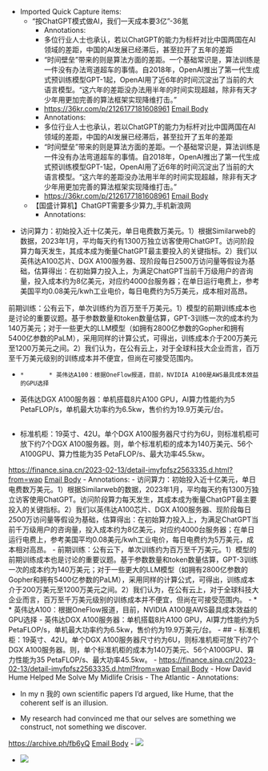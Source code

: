 - Imported Quick Capture items:
    - “按ChatGPT模式做AI，我们一天成本要3亿”-36氪
        - Annotations:
        - 多位行业人士也承认，若以ChatGPT的能力为标杆对比中国两国在AI领域的差距，中国的AI发展已经滞后，甚至拉开了五年的差距
        - “时间壁垒”带来的则是算法方面的差距。一个基础常识是，算法训练是一件没有办法弯道超车的事情。自2018年，OpenAI推出了第一代生成式预训练模型GPT-1起，OpenAI用了近6年的时间沉淀出了当前的大语言模型。“这六年的差距没办法用半年的时间实现超越，除非有天才少年用更加完善的算法框架实现降维打击。”
        - https://36kr.com/p/2126177181608961 [Email Body](https://files.todoist.com/Flmi2PMSBHyTr6aS4Z0LGAWAXQAjDopsbU028iFV79o6WcKMrwAUs3WQvioBkqaC/by/21878347/as/file.html)
        - Annotations:
        - 多位行业人士也承认，若以ChatGPT的能力为标杆对比中国两国在AI领域的差距，中国的AI发展已经滞后，甚至拉开了五年的差距
        - “时间壁垒”带来的则是算法方面的差距。一个基础常识是，算法训练是一件没有办法弯道超车的事情。自2018年，OpenAI推出了第一代生成式预训练模型GPT-1起，OpenAI用了近6年的时间沉淀出了当前的大语言模型。“这六年的差距没办法用半年的时间实现超越，除非有天才少年用更加完善的算法框架实现降维打击。”
        - https://36kr.com/p/2126177181608961 [Email Body](https://files.todoist.com/Flmi2PMSBHyTr6aS4Z0LGAWAXQAjDopsbU028iFV79o6WcKMrwAUs3WQvioBkqaC/by/21878347/as/file.html)
    - 【国盛计算机】ChatGPT需要多少算力_手机新浪网
        - Annotations:

* 访问算力：初始投入近十亿美元，单日电费数万美元。1）根据Similarweb的数据，2023年1月，平均每天约有1300万独立访客使用ChatGPT。访问阶段算力每天发生，其成本成为衡量ChatGPT最主要投入的关键指标。2）我们以英伟达A100芯片、DGX A100服务器、现阶段每日2500万访问量等假设为基础，估算得出：在初始算力投入上，为满足ChatGPT当前千万级用户的咨询量，投入成本约为8亿美元，对应约4000台服务器；在单日运行电费上，参考美国平均0.08美元/kwh工业电价，每日电费约为5万美元，成本相对高昂。

前期训练：公有云下，单次训练约为百万至千万美元。1）模型的前期训练成本也是讨论的重要议题。基于参数数量和token数量估算，GPT-3训练一次的成本约为140万美元；对于一些更大的LLM模型（如拥有2800亿参数的Gopher和拥有5400亿参数的PaLM），采用同样的计算公式，可得出，训练成本介于200万美元至1200万美元之间。2）我们认为，在公有云上，对于全球科技大企业而言，百万至千万美元级别的训练成本并不便宜，但尚在可接受范围内。

*     *       * 英伟达A100：根据OneFlow报道，目前，NVIDIA A100是AWS最具成本效益的GPU选择

* 英伟达DGX A100服务器：单机搭载8片A100 GPU，AI算力性能约为5 PetaFLOP/s，单机最大功率约为6.5kw，售价约为19.9万美元/台。

##

* 标准机柜：19英寸、42U。单个DGX A100服务器尺寸约为6U，则标准机柜可放下约7个DGX A100服务器。则，单个标准机柜的成本为140万美元、56个A100GPU、算力性能为35 PetaFLOP/s、最大功率45.5kw。



https://finance.sina.cn/2023-02-13/detail-imyfpfsz2563335.d.html?from=wap [Email Body](https://files.todoist.com/OZaMzHcA-UoXYWAonoeLOVumwUJD7HaICScuv87DyQ4YLtwMTRCDKhEuM45EkUiD/by/21878347/as/file.html)
        - Annotations:
        - 访问算力：初始投入近十亿美元，单日电费数万美元。1）根据Similarweb的数据，2023年1月，平均每天约有1300万独立访客使用ChatGPT。访问阶段算力每天发生，其成本成为衡量ChatGPT最主要投入的关键指标。2）我们以英伟达A100芯片、DGX A100服务器、现阶段每日2500万访问量等假设为基础，估算得出：在初始算力投入上，为满足ChatGPT当前千万级用户的咨询量，投入成本约为8亿美元，对应约4000台服务器；在单日运行电费上，参考美国平均0.08美元/kwh工业电价，每日电费约为5万美元，成本相对高昂。
        - 前期训练：公有云下，单次训练约为百万至千万美元。1）模型的前期训练成本也是讨论的重要议题。基于参数数量和token数量估算，GPT-3训练一次的成本约为140万美元；对于一些更大的LLM模型（如拥有2800亿参数的Gopher和拥有5400亿参数的PaLM），采用同样的计算公式，可得出，训练成本介于200万美元至1200万美元之间。2）我们认为，在公有云上，对于全球科技大企业而言，百万至千万美元级别的训练成本并不便宜，但尚在可接受范围内。
        - *       * 英伟达A100：根据OneFlow报道，目前，NVIDIA A100是AWS最具成本效益的GPU选择
        - 英伟达DGX A100服务器：单机搭载8片A100 GPU，AI算力性能约为5 PetaFLOP/s，单机最大功率约为6.5kw，售价约为19.9万美元/台。
        - ##
        - 标准机柜：19英寸、42U。单个DGX A100服务器尺寸约为6U，则标准机柜可放下约7个DGX A100服务器。则，单个标准机柜的成本为140万美元、56个A100GPU、算力性能为35 PetaFLOP/s、最大功率45.5kw。
        - https://finance.sina.cn/2023-02-13/detail-imyfpfsz2563335.d.html?from=wap [Email Body](https://files.todoist.com/OZaMzHcA-UoXYWAonoeLOVumwUJD7HaICScuv87DyQ4YLtwMTRCDKhEuM45EkUiD/by/21878347/as/file.html)
    - How David Hume Helped Me Solve My Midlife Crisis - The Atlantic
        - Annotations:

* In my n 我的  own scientific papers I’d argued, like Hume, that the coherent self is an illusion.

* My research had convinced me that our selves are something we construct, not something we discover.



https://archive.ph/fb6yQ [Email Body](https://files.todoist.com/zZMLedMaoq1yUZOjEzVcVIEBlN4dOf6i2ktS-CJC9B2aQ1FZk9dePBTrl-4tQ3bw/by/21878347/as/file.html)
    - ![](https://firebasestorage.googleapis.com/v0/b/firescript-577a2.appspot.com/o/imgs%2Fapp%2Fxinyiheng%2FJPKC0Dg8mD.png?alt=media&token=0068141f-69be-455f-90a8-9f3dbe75b030)
- ![](https://firebasestorage.googleapis.com/v0/b/firescript-577a2.appspot.com/o/imgs%2Fapp%2Fxinyiheng%2FpWdv8hEcvp.png?alt=media&token=14804630-7fc0-4e47-99bc-366eb000ed4e)
